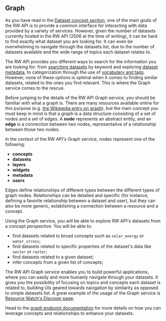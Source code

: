 ## Graph

As you have read in the [Dataset concept section](#dataset), one of the main goals of the RW API is to provide a common interface for interacting with data provided by a variety of services. However, given the number of datasets currently hosted in the RW API (2506 at the time of writing), it can be hard to find exactly what dataset you are looking for. It can even be overwhelming to navigate through the datasets list, due to the number of datasets available and the wide range of topics each dataset relates to.

The RW API provides you different ways to search for the information you are looking for: from [searching datasets](#search) by keyword and exploring [dataset metadata](#metadata12), to categorization through the use of [vocabulary and tags](#vocabulary-and-tags). However, none of these options is optimal when it comes to finding similar datasets, related to the ones you find relevant. This is where the Graph service comes to the rescue.

Before jumping to the details of the RW API Graph service, you should be familiar with what a graph is. There are many resources available online for this purpose (e.g. [the Wikipedia entry on graph](https://en.wikipedia.org/wiki/Graph_(abstract_data_type))), but the main concept you must keep in mind is that a graph is a data structure consisting of a set of nodes and a set of edges. A **node** represents an abstract entity, and an **edge** is a connection between two nodes, representative of a relationship between those two nodes. 

In the context of the RW API's Graph service, nodes represent one of the following: 

* **concepts**
* **datasets**
* **layers**
* **widgets**
* **metadata**
* **users**

Edges define relationships of different types between the different types of graph nodes. Relationships can be detailed and specific (for instance, defining a favorite relationship between a dataset and user), but they can also be more generic, establishing a connection between a resource and a concept.

Using the Graph service, you will be able to explore RW API's datasets from a concept perspective. You will be able to:

* find datasets related to broad concepts such as `solar_energy` or `water_stress`;
* find datasets related to specific properties of the dataset's data like `vector` or `raster`;
* find datasets related to a given dataset;
* infer concepts from a given list of concepts;

The RW API Graph service enables you to build powerful applications, where you can easily and more humanly navigate through your datasets. It gives you the possibility of focusing on topics and concepts each dataset is related to, building UIs geared towards navigation by similarity as opposed to simple datasets list. A great example of the usage of the Graph service is [Resource Watch's Discover page](https://resourcewatch.org/data/explore).

Head to the [graph endpoint documentation](#graph17) for more details on how you can leverage concepts and relationships to enhance your datasets.